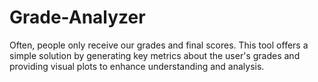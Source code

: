 # Grade-Analyzer
Often, people only receive our grades and final scores. This tool offers a simple solution by generating key metrics about the user's grades and providing visual plots to enhance understanding and analysis.
